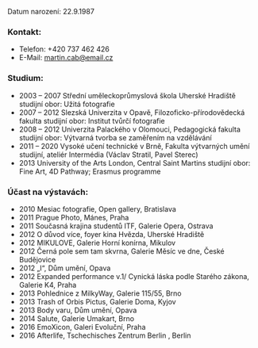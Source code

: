 Datum narození: 22.9.1987

### Kontakt: 
- Telefon: +420 737 462 426
- E-Mail: martin.cab@email.cz

### Studium: 
* 2003 – 2007 Střední uměleckoprůmyslová škola Uherské Hradiště studijní obor: Užitá
fotografie
* 2007 – 2012 Slezská Univerzita v Opavě, Filozoficko-přírodovědecká fakulta studijní obor:
Institut tvůrčí fotografie
* 2008 – 2012 Univerzita Palackého v Olomouci, Pedagogická fakulta studijní obor: Výtvarná
tvorba se zaměřením na vzdělávání
* 2011 – 2020 Vysoké učení technické v Brně, Fakulta výtvarných umění studijní, ateliér
Intermédia (Václav Stratil, Pavel Sterec)
* 2013 University of the Arts London, Central Saint Martins studijní obor: Fine Art, 4D Pathway;
Erasmus programme

### Účast na výstavách:
* 2010 Mesiac fotografie, Open gallery, Bratislava
* 2011 Prague Photo, Mánes, Praha
* 2011 Současná krajina studentů ITF, Galerie Opera, Ostrava 
* 2012 O důvod více, foyer kina Hvězda, Uherské Hradiště
* 2012 MIKULOVE, Galerie Horní konírna, Mikulov
* 2012 Černá pole sem tam skvrna, Galerie Měsíc ve dne, České Budějovice
* 2012 „I“, Dům umění, Opava
* 2012 Expanded performance v.1/ Cynická láska podle Starého zákona, Galerie K4, Praha 
* 2013 Pohlednice z MilkyWay, Galerie 115/55, Brno
* 2013 Trash of Orbis Pictus, Galerie Doma, Kyjov
* 2013 Body varu, Dům umění, Opava
* 2014 Salute, Galerie Umakart, Brno
* 2016 EmoXicon, Galeri Evoluční, Praha
* 2016 Afterlife, Tschechisches Zentrum Berlin , Berlin